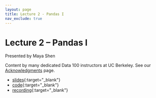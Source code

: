 ```yaml
---
layout: page
title: Lecture 2 - Pandas I
nav_exclude: true
---
```


# Lecture 2 – Pandas I

Presented by Maya Shen

Content by many dedicated Data 100 instructors at UC Berkeley. See our [Acknowledgments](../../acks) page.

- [slides](https://docs.google.com/presentation/d/1cqy8cMmxRkG3O0BrH-qlN34jYE0sr-aDq7KtP2dlN6w/edit?usp=sharing){:target="_blank"}
- [code](https://data100.datahub.berkeley.edu/hub/user-redirect/git-pull?repo=https%3A%2F%2Fgithub.com%2FDS-100%2Fsu24-materials&urlpath=lab%2Ftree%2Fsu24-materials%2Flecture%2Flec02%2Flec02-su24.ipynb&branch=main){:target="_blank"}
- [recording](https://youtu.be/mxSaU1l_bvU?si=TYMH9dZc7nVDft0o){:target="_blank"}
